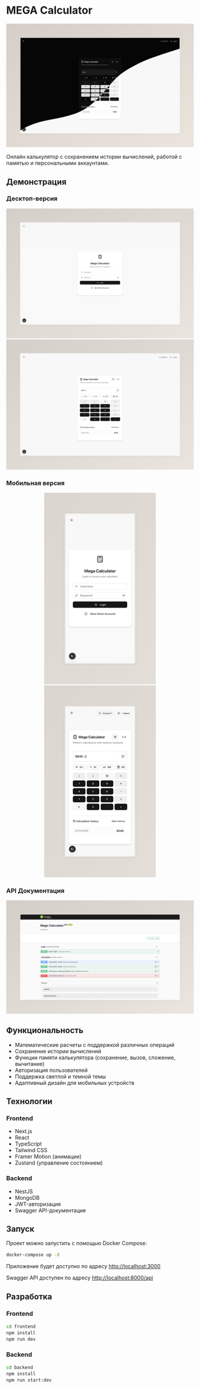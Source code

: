 # MEGA Calculator

![Калькулятор в веб-версии](./public/calculator-preview.png)

Онлайн калькулятор с сохранением истории вычислений, работой с памятью и персональными аккаунтами.

## Демонстрация

### Десктоп-версия
<div align="center">
  <img src="./public/desktop-login.jpeg" alt="Страница входа на десктопе" width="800" />
  <img src="./public/desktop-calc.jpeg" alt="Калькулятор на десктопе" width="800" />
</div>

### Мобильная версия
<div align="center">
  <img src="./public/mobile-login.jpeg" alt="Страница входа на мобильном устройстве" width="300" />
  <img src="./public/mobile-calc.jpeg" alt="Калькулятор на мобильном устройстве" width="300" />
</div>

### API Документация
![Swagger API документация](./public/swagger-preview.jpeg)

## Функциональность

- Математические расчеты с поддержкой различных операций
- Сохранение истории вычислений
- Функции памяти калькулятора (сохранение, вызов, сложение, вычитание)
- Авторизация пользователей
- Поддержка светлой и темной темы
- Адаптивный дизайн для мобильных устройств

## Технологии

### Frontend
- Next.js
- React
- TypeScript
- Tailwind CSS
- Framer Motion (анимации)
- Zustand (управление состоянием)

### Backend
- NestJS
- MongoDB
- JWT-авторизация
- Swagger API-документация

## Запуск

Проект можно запустить с помощью Docker Compose:

```bash
docker-compose up -d
```

Приложение будет доступно по адресу [http://localhost:3000](http://localhost:3000)

Swagger API доступен по адресу [http://localhost:8000/api](http://localhost:8000/api)

## Разработка

### Frontend

```bash
cd frontend
npm install
npm run dev
```

### Backend

```bash
cd backend
npm install
npm run start:dev
```